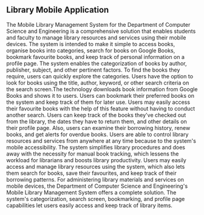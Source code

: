 ## Library Mobile Application

The Mobile Library Management System for the Department of Computer Science and Engineering is a comprehensive solution that enables students and faculty to manage library resources and services using their mobile devices. The system is intended to make it simple to access books, organise books into categories, search for books on Google Books, bookmark favourite books, and keep track of personal information on a profile page. 
The system enables the categorization of books by author, publisher, subject, and other pertinent factors. To find the books they require, users can quickly explore the categories. Users have the option to look for books using the title, author, keyword, or other search criteria on the search screen.The technology downloads book information from Google Books and shows it to users. Users can bookmark their preferred books on the system and keep track of them for later use. Users may easily access their favourite books with the help of this feature without having to conduct another search.
Users can keep track of the books they've checked out from the library, the dates they have to return them, and other details on their profile page. Also, users can examine their borrowing history, renew books, and get alerts for overdue books. Users are able to control library resources and services from anywhere at any time because to the system's mobile accessibility.
The system simplifies library procedures and does away with the necessity for manual book tracking, which lessens the workload for librarians and boosts library productivity. Users may easily access and manage library resources using the system, which also lets them search for books, save their favourites, and keep track of their borrowing patterns. 
For administering library materials and services on mobile devices, the Department of Computer Science and Engineering's Mobile Library Management System offers a complete solution. The system's categorization, search screen, bookmarking, and profile page capabilities let users easily access and keep track of library items.
